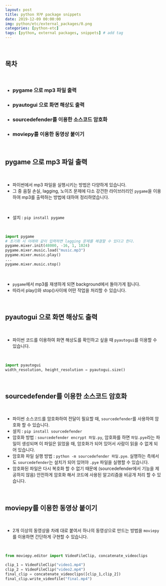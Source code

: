 ```yaml
---
layout: post
title: python 외부 package snippets
date: 2019-12-09 00:00:00
img: python/etc/external_packages/0.png
categories: [python-etc] 
tags: [python, external packages, snippets] # add tag
---
```

<br>

## **목차**

<br>

- ### pygame 으로 mp3 파일 출력
- ### pyautogui 으로 화면 해상도 출력
- ### sourcedefender를 이용한 소스코드 암호화
- ### moviepy를 이용한 동영상 붙이기

<br>

## **pygame 으로 mp3 파일 출력**

<br>

- 파이썬에서 mp3 파일을 실행시키는 방법은 다양하게 있습니다.
- 그 중 음질 손실, lagging, 노이즈 문제에 다소 강건한 라이브러리인 `pygame`을 이용하여 mp3를 출력하는 방법에 대하여 정리하였습니다.

<br>

- 설치 : `pip install pygame`

<br>

```python
import pygame
# 초기화 시 아래와 같이 입력하면 lagging 문제를 해결할 수 있다고 한다.
pygame.mixer.init(48000, -16, 1, 1024)
pygame.mixer.music.load("music.mp3")
pygame.mixer.music.play()
...
pygame.mixer.music.stop()
```

<br>

- `pygame`에서 mp3를 재생하게 되면 background에서 돌아가게 됩니다.
- 따라서 play()와 stop()사이에 어떤 작업을 처리할 수 있습니다.

<br>

## **pyautogui 으로 화면 해상도 출력**

<br>

- 파이썬 코드를 이용하여 화면 해상도를 확인하고 싶을 때 `pyautogui`를 이용할 수 있습니다.

<br>

```python
import pyautogui
width_resolution, height_resolution = pyautogui.size()
```

<br>

## **sourcedefender를 이용한 소스코드 암호화**

<br>

- 파이썬 소스코드를 암호화하여 전달이 필요할 때, `sourcedefender`를 사용하여 암호화 할 수 있습니다.
- 설치 : `pip install sourcedefender`
- 암호화 방법 : `sourcedefender encrypt 파일.py`, 암호화를 하면 `파일.pye`라는 파일이 생성되며 이 파일은 읽었을 때, 암호화가 되어 있어서 사람이 읽을 수 없게 되어 있습니다.
- 암호화 파일 실행 방법 : `python -m sourcedefender 파일.pye`. 실행하는 측에서도 `sourcedefender`는 설치가 되어 있어야 `.pye` 파일을 실행할 수 있습니다.
- 암호화된 파일은 다시 복호화 할 수 없기 때문에 (sourcedefender에서 기능을 제공하지 않음) 안전하게 암호화 해서 코드에 사용된 알고리즘을 비공개 처리 할 수 있습니다.

<br>

## **moviepy를 이용한 동영상 붙이기**

<br>

- 2개 이상의 동영상을 차례 대로 붙여서 하나의 동영상으로 만드는 방법을 `moviepy`를 이용하면 간단하게 구현할 수 있습니다.

<br>

``` python
from moviepy.editor import VideoFileClip, concatenate_videoclips

clip_1 = VideoFileClip("video1.mp4")
clip_2 = VideoFileClip("video2.mp4")
final_clip = concatenate_videoclips([clip_1,clip_2])
final_clip.write_videofile("final.mp4")
```

<br>